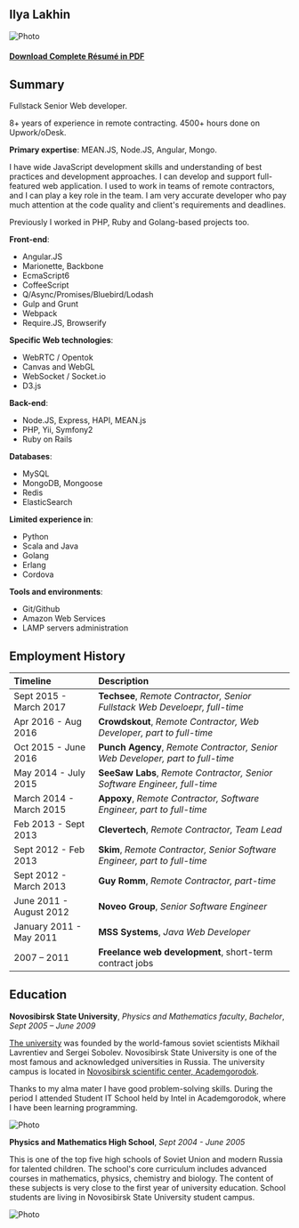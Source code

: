 ## Ilya Lakhin

![Photo](/images/my-photo8.jpg)

#### [Download Complete Résumé in PDF](https://dl.dropboxusercontent.com/u/26689230/cv.pdf)

## Summary

Fullstack Senior Web developer.

8+ years of experience in remote contracting. 4500+ hours done on Upwork/oDesk.

**Primary expertise**: MEAN.JS, Node.JS, Angular, Mongo.

I have wide JavaScript development skills and understanding of best practices and development approaches. I can develop and support full-featured web application. I used to work in teams of remote contractors, and I can play a key role in the team. I am very accurate developer who pay much attention at the code quality and client's requirements and deadlines.

Previously I worked in PHP, Ruby and Golang-based projects too.

**Front-end**:
 - Angular.JS
 - Marionette, Backbone
 - EcmaScript6
 - CoffeeScript
 - Q/Async/Promises/Bluebird/Lodash
 - Gulp and Grunt
 - Webpack
 - Require.JS, Browserify

**Specific Web technologies**:
 - WebRTC / Opentok
 - Canvas and WebGL
 - WebSocket / Socket.io
 - D3.js

**Back-end**:
 - Node.JS, Express, HAPI, MEAN.js
 - PHP, Yii, Symfony2
 - Ruby on Rails

**Databases**:
 - MySQL
 - MongoDB, Mongoose
 - Redis
 - ElasticSearch

**Limited experience in**:
 - Python
 - Scala and Java
 - Golang
 - Erlang
 - Cordova

**Tools and environments**:
 - Git/Github
 - Amazon Web Services
 - LAMP servers administration


## Employment History

| Timeline | Description |
|:---------|:------------|
|Sept 2015 - March 2017|**Techsee**, _Remote Contractor, Senior Fullstack Web Develoepr, full-time_|
|Apr 2016 - Aug 2016|**Crowdskout**, _Remote Contractor, Web Developer, part to full-time_|
|Oct 2015 - June 2016|**Punch Agency**, _Remote Contractor, Senior Web Developer, part to full-time_|
|May 2014 - July 2015|**SeeSaw Labs**, _Remote Contractor, Senior Software Engineer, full-time_|
|March 2014 - March 2015|**Appoxy**, _Remote Contractor, Software Engineer, part to full-time_|
|Feb 2013 - Sept 2013|**Clevertech**, _Remote Contractor, Team Lead_|
|Sept 2012 - Feb 2013|**Skim**, _Remote Contractor, Senior Software Engineer, part to full-time_|
|Sept 2012 - March 2013|**Guy Romm**, _Remote Contractor, part-time_|
|June 2011 - August 2012|**Noveo Group**, _Senior Software Engineer_|
|January 2011 - May 2011|**MSS Systems**, _Java Web Developer_|
|2007 – 2011|**Freelance web development**, short-term contract jobs|


## Education

**Novosibirsk State University**, _Physics and Mathematics faculty_, _Bachelor_, _Sept 2005 – June 2009_

[The university](https://en.wikipedia.org/wiki/Novosibirsk_State_University) was founded by the world-famous soviet scientists Mikhail Lavrentiev and Sergei Sobolev. Novosibirsk State University is one of the most famous and acknowledged universities in Russia. The university campus is located in [Novosibirsk scientific center, Academgorodok](https://en.wikipedia.org/wiki/Akademgorodok).

Thanks to my alma mater I have good problem-solving skills. During the period I attended Student IT School held by Intel in Academgorodok, where I have been learning programming.

![Photo](/images/nsu.jpg)

**Physics and Mathematics High School**, _Sept 2004 - June 2005_

This is one of the top five high schools of Soviet Union and modern Russia for talented children. The school's core curriculum includes advanced courses in mathematics, physics, chemistry and biology. The content of these subjects is very close to the first year of university education. School students are living in Novosibirsk State University student campus.

![Photo](/images/academ.jpg)